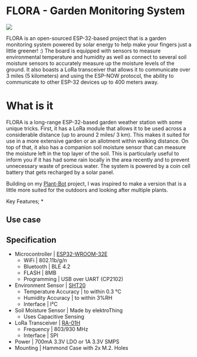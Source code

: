# FLORA - Garden Monitoring System
![](./images/FLORA.png)

FLORA is an open-sourced ESP-32-based project that is a garden monitoring system powered by solar energy to help make your fingers just a little greener! :) The board is equipped with sensors to measure environmental temperature and humidity as well as connect to several soil moisture sensors to accurately measure up the moisture levels of the ground. It also boasts a LoRa transceiver that allows it to communicate over 3 miles (5 kilometers) and using the ESP-NOW protocol, the ability to communicate to other ESP-32 devices up to 400 meters away. 

# What is it

FLORA is a long-range ESP-32-based garden weather station with some unique tricks. First, it has a LoRa module that allows it to be used across a considerable distance (up to around 2 miles/ 3 km). This makes it suited for use in a more extensive garden or an allotment within walking distance. On top of that, it also has a companion soil moisture sensor that can measure the moisture left in the top layer of the soil. This is particularly useful to inform you if it has had some rain locally in the area recently and to prevent unnecessary waste of precious water. The system is powered by a coin cell battery that gets recharged by a solar panel.

Building on my [Plant-Bot](https://github.com/elektroThing/Plant-Bot) project, I was inspired to make a version that is a little more suited for the outdoors and looking after multiple plants.

Key Features;
* 


## Use case


## Specification

* Microcontroller | [ESP32-WROOM-32E](https://www.espressif.com/sites/default/files/documentation/esp32-wroom-32e_esp32-wroom-32ue_datasheet_en.pdf)
    * WiFi | 802.11b/g/n
    * Bluetooth | BLE 4.2
    * FLASH | 8MB
    * Programming | USB over UART (CP2102)
* Environment Sensor | [SHT20](https://sensirion.com/products/catalog/SHT20/)
    * Temperature Accuracy | to within 0.3 °C
    * Humidity Accuracy | to within 3%RH
    * Interface | I²C
* Soil Moisture Sensor | Made by elektroThing
    * Uses Capacitive Sensing
* LoRa Transceiver | [RA-01H](https://cdn.ozdisan.com/ETicaret_Dosya/632831_134737.pdf)
    * Frequency | 803/930 MHz
    * Interface | SPI 
* Power | 700mA 3.3V LDO or 1A 3.3V SMPS
* Mounting | Hammond Case with 2x M.2. Holes
